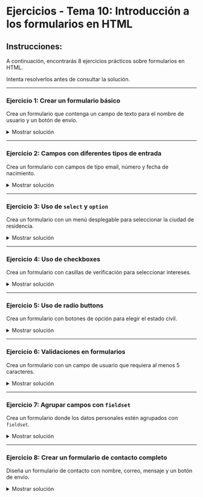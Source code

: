 # **Ejercicios - Tema 10: Introducción a los formularios en HTML**

## **Instrucciones:**

A continuación, encontrarás 8 ejercicios prácticos sobre formularios en HTML.

Intenta resolverlos antes de consultar la solución.

---

### **Ejercicio 1: Crear un formulario básico**

Crea un formulario que contenga un campo de texto para el nombre de usuario y un botón de envío.

<details><summary>Mostrar solución</summary>

```html
<form>
  <label for="username">Nombre:</label>
  <input type="text" id="username" name="username" required />
  <button type="submit">Enviar</button>
</form>
```

</details>

---


### **Ejercicio 2: Campos con diferentes tipos de entrada**

Crea un formulario con campos de tipo email, número y fecha de nacimiento.

<details><summary>Mostrar solución</summary>

```html
<form>
  <label for="email">Correo electrónico:</label>
  <input type="email" id="email" name="email" required />

  <label for="age">Edad:</label>
  <input type="number" id="age" name="age" min="18" max="99" required />

  <label for="date">Fecha de nacimiento:</label>
  <input type="date" id="date" name="date" required />

  <button type="submit">Enviar</button>
</form>
```

</details>

---

### **Ejercicio 3: Uso de `select` y `option`**

Crea un formulario con un menú desplegable para seleccionar la ciudad de residencia.

<details><summary>Mostrar solución</summary>

```html
<form>
  <label for="city">Ciudad:</label>
  <select id="city" name="city">
    <option value="barcelona">Barcelona</option>
    <option value="madrid">Madrid</option>
    <option value="malaga">Málaga</option>
  </select>
  <button type="submit">Enviar</button>
</form>
```

</details>

---

### **Ejercicio 4: Uso de checkboxes**

Crea un formulario con casillas de verificación para seleccionar intereses.

<details><summary>Mostrar solución</summary>

```html
<form>
  <label>
    <input type="checkbox" name="interests" value="deporte" /> Deporte
  </label>
  <label>
    <input type="checkbox" name="interests" value="musica" /> Música
  </label>
  <label> <input type="checkbox" name="interests" value="cine" /> Cine </label>

  <button type="submit">Enviar</button>
</form>
```

</details>

---

### **Ejercicio 5: Uso de radio buttons**

Crea un formulario con botones de opción para elegir el estado civil.

<details><summary>Mostrar solución</summary>

```html
<form>
  <label><input type="radio" name="status" value="soltero" /> Soltero/a</label>
  <label><input type="radio" name="status" value="casado" /> Casado/a</label>
  <label><input type="radio" name="status" value="otro" /> Otro</label>
  <button type="submit">Enviar</button>
</form>
```

</details>

---

### **Ejercicio 6: Validaciones en formularios**

Crea un formulario con un campo de usuario que requiera al menos 5 caracteres.

<details><summary>Mostrar solución</summary>

```html
<form>
  <label for="username">Usuario:</label>
  <input type="text" id="username" name="username" minlength="5" required />
  <button type="submit">Enviar</button>
</form>
```

</details>

---

### **Ejercicio 7: Agrupar campos con `fieldset`**

Crea un formulario donde los datos personales estén agrupados con `fieldset`.

<details><summary>Mostrar solución</summary>

```html
<form>
  <fieldset>
    <label for="name">Nombre:</label>
    <input type="text" id="name" name="name" required />
  </fieldset>

  <fieldset>
    <label for="email">Correo electrónico:</label>
    <input type="email" id="email" name="email" required />
  </fieldset>

  <button type="submit">Enviar</button>
</form>
```

</details>

---

### **Ejercicio 8: Crear un formulario de contacto completo**

Diseña un formulario de contacto con nombre, correo, mensaje y un botón de envío.

<details><summary>Mostrar solución</summary>

```html
<form>
  <label for="name">Nombre:</label>
  <input type="text" id="name" name="name" required />

  <label for="email">Correo electrónico:</label>
  <input type="email" id="email" name="email" required />

  <label for="message">Mensaje:</label>
  <textarea id="message" name="message" rows="4" cols="50" required></textarea>

  <button type="submit">Enviar</button>
</form>
```

</details>
